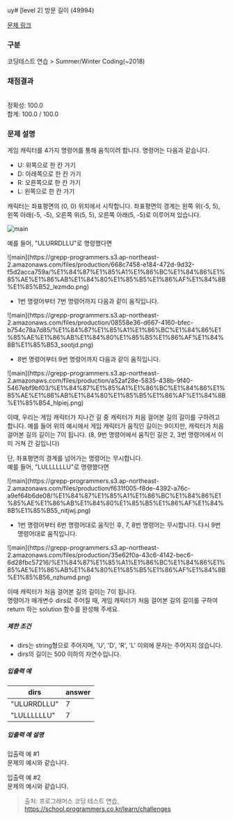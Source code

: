 uy# [level 2] 방문 길이 (49994)

[문제 링크](https://school.programmers.co.kr/learn/courses/30/lessons/49994) 


### 구분

코딩테스트 연습 > Summer/Winter Coding(~2018)


### 채점결과
<br/>정확성: 100.0 <br/>
합계: 100.0 / 100.0

### 문제 설명

<p>게임 캐릭터를 4가지 명령어를 통해 움직이려 합니다. 명령어는 다음과 같습니다.</p>
<ul>
    <li>U: 위쪽으로 한 칸 가기</li>
    <li>D: 아래쪽으로 한 칸 가기</li>
    <li>R: 오른쪽으로 한 칸 가기</li>
    <li>L: 왼쪽으로 한 칸 가기</li>
</ul>

<p>캐릭터는 좌표평면의 (0, 0) 위치에서 시작합니다. 좌표평면의 경계는 왼쪽 위(-5, 5), 왼쪽 아래(-5, -5), 오른쪽 위(5, 5), 오른쪽 아래(5, -5)로 이루어져 있습니다.</p>


![main](https://grepp-programmers.s3.ap-northeast-2.amazonaws.com/files/production/ace0e7bc-9092-4b95-9bfb-3a55a2aa780e/%E1%84%87%E1%85%A1%E1%86%BC%E1%84%86%E1%85%AE%E1%86%AB%E1%84%80%E1%85%B5%E1%86%AF%E1%84%8B%E1%85%B51_qpp9l3.png)

<p>예를 들어, "ULURRDLLU"로 명령했다면</p>
![main](https://grepp-programmers.s3.ap-northeast-2.amazonaws.com/files/production/668c7458-e184-472d-9d32-f5d2acca759a/%E1%84%87%E1%85%A1%E1%86%BC%E1%84%86%E1%85%AE%E1%86%AB%E1%84%80%E1%85%B5%E1%86%AF%E1%84%8B%E1%85%B52_lezmdo.png)
<ul>
    <li>1번 명령어부터 7번 명령어까지 다음과 같이 움직입니다.</li>
</ul>
![main](https://grepp-programmers.s3.ap-northeast-2.amazonaws.com/files/production/08558e36-d667-4160-bfec-b754c78a7d85/%E1%84%87%E1%85%A1%E1%86%BC%E1%84%86%E1%85%AE%E1%86%AB%E1%84%80%E1%85%B5%E1%86%AF%E1%84%8B%E1%85%B53_sootjd.png)

<ul><li>8번 명령어부터 9번 명령어까지 다음과 같이 움직입니다.</li></ul>
![main](https://grepp-programmers.s3.ap-northeast-2.amazonaws.com/files/production/a52af28e-5835-438b-9f40-5467ebf9bf03/%E1%84%87%E1%85%A1%E1%86%BC%E1%84%86%E1%85%AE%E1%86%AB%E1%84%80%E1%85%B5%E1%86%AF%E1%84%8B%E1%85%B54_hlpiej.png)


<p>이때, 우리는 게임 캐릭터가 지나간 길 중 캐릭터가 처음 걸어본 길의 길이를 구하려고 합니다. 예를 들어 위의 예시에서 게임 캐릭터가 움직인 길이는 9이지만, 캐릭터가 처음 걸어본 길의 길이는 7이 됩니다. (8, 9번 명령어에서 움직인 길은 2, 3번 명령어에서 이미 거쳐 간 길입니다)</p>

<p>단, 좌표평면의 경계를 넘어가는 명령어는 무시합니다.<br/>
예를 들어, "LULLLLLLU"로 명령했다면</p>
![main](https://grepp-programmers.s3.ap-northeast-2.amazonaws.com/files/production/f631f005-f8de-4392-a76c-a9ef64b6de08/%E1%84%87%E1%85%A1%E1%86%BC%E1%84%86%E1%85%AE%E1%86%AB%E1%84%80%E1%85%B5%E1%86%AF%E1%84%8B%E1%85%B55_nitjwj.png)

<ul>
    <li>1번 명령어부터 6번 명령어대로 움직인 후, 7, 8번 명령어는 무시합니다. 다시 9번 명령어대로 움직입니다.</li>
</ul>
![main](https://grepp-programmers.s3.ap-northeast-2.amazonaws.com/files/production/35e62f0a-43c6-4142-bec6-6d28fbc57216/%E1%84%87%E1%85%A1%E1%86%BC%E1%84%86%E1%85%AE%E1%86%AB%E1%84%80%E1%85%B5%E1%86%AF%E1%84%8B%E1%85%B56_nzhumd.png)
<p>이때 캐릭터가 처음 걸어본 길의 길이는 7이 됩니다.<br/>
명령어가 매개변수 dirs로 주어질 때, 게임 캐릭터가 처음 걸어본 길의 길이를 구하여 return 하는 solution 함수를 완성해 주세요.</p>


<h5>제한 조건</h5>

<ul>
    <li>dirs는 string형으로 주어지며, 'U', 'D', 'R', 'L' 이외에 문자는 주어지지 않습니다.</li>
    <li>dirs의 길이는 500 이하의 자연수입니다.</li>
</ul>

<h5>입출력 예</h5>
<table class="table">
    <thead>
        <tr>
            <th>dirs</th>
            <th>answer</th>
        </tr>
    </thead>
    <tbody>
        <tr>
            <td>"ULURRDLLU"</td>
            <td>7</td>
        </tr>
         <tr>
            <td>"LULLLLLLU"</td>
            <td>7</td>
        </tr>
    </tbody>
</table>

<h5>입출력 예 설명</h5>
<p>입출력 예 #1<br/>
    문제의 예시와 같습니다. 
</p>

<p>입출력 예 #2<br/>
    문제의 예시와 같습니다.
</p>

> 출처: 프로그래머스 코딩 테스트 연습, https://school.programmers.co.kr/learn/challenges